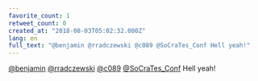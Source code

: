 ```yaml
---
favorite_count: 1
retweet_count: 0
created_at: "2018-08-03T05:02:32.000Z"
lang: en
full_text: "@benjamin @rradczewski @c089 @SoCraTes_Conf Hell yeah!"
---
```


[@benjamin](https://twitter.com/benjamin)
[@rradczewski](https://twitter.com/rradczewski)
[@c089](https://twitter.com/c089)
[@SoCraTes_Conf](https://twitter.com/SoCraTes_Conf) Hell yeah!
